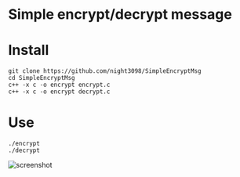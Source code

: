 # Simple encrypt/decrypt message

# Install
```
git clone https://github.com/night3098/SimpleEncryptMsg
cd SimpleEncryptMsg
c++ -x c -o encrypt encrypt.c
c++ -x c -o encrypt decrypt.c
```
# Use

```
./encrypt
./decrypt
```
![screenshot](https://user-images.githubusercontent.com/122676310/214865013-c61deb4e-fb1a-427a-94fe-9f70af0bb057.png)
